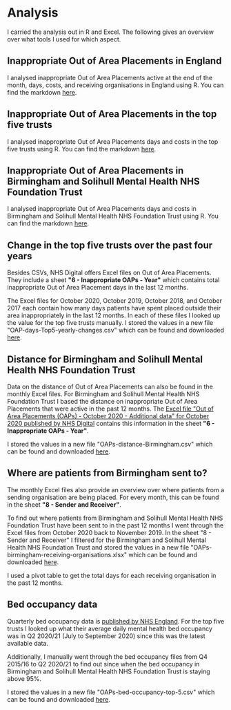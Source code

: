 # Analysis

I carried the analysis out in R and Excel. The following gives an overview over what tools I used for which aspect. 

## Inappropriate Out of Area Placements in England

I analysed inappropriate Out of Area Placements active at the end of the month, days, costs, and receiving organisations in England using R. You can find the markdown [here](https://github.com/vfillis/out-of-area-placements/blob/main/analysis/OAPs-England.Rmd). 

## Inappropriate Out of Area Placements in the top five trusts

I analysed inappropriate Out of Area Placements days and costs in the top five trusts using R. You can find the markdown [here](https://github.com/vfillis/out-of-area-placements/blob/main/analysis/OAPs-top-trusts.Rmd). 

## Inappropriate Out of Area Placements in Birmingham and Solihull Mental Health NHS Foundation Trust

I analysed inappropriate Out of Area Placements days and costs in Birmingham and Solihull Mental Health NHS Foundation Trust using R. You can find the markdown [here](https://github.com/vfillis/out-of-area-placements/blob/main/analysis/OAPs-Birmingham.Rmd). 

## Change in the top five trusts over the past four years

Besides CSVs, NHS Digital offers Excel files on Out of Area Placements. They include a sheet <b>"6 - Inappropriate OAPs - Year"</b> which contains total inappropriate Out of Area Placement days in the last 12 months. 

The Excel files for October 2020, October 2019, October 2018, and October 2017 each contain how many days patients have spent placed outside their area inappropriately in the last 12 months. In each of these files I looked up the value for the top five trusts manually. I stored the values in a new file "OAP-days-Top5-yearly-changes.csv" which can be found and downloaded [here](https://github.com/vfillis/out-of-area-placements/blob/main/analysis/OAP-days-Top5-yearly-changes.csv).

## Distance for Birmingham and Solihull Mental Health NHS Foundation Trust

Data on the distance of Out of Area Placements can also be found in the monthly Excel files. For Birmingham and Solihull Mental Health NHS Foundation Trust I based the distance on inappropriate Out of Area Placements that were active in the past 12 months. The [Excel file "Out of Area Placements (OAPs) - October 2020 - Additional data" for October 2020 published by NHS Digital](https://digital.nhs.uk/data-and-information/publications/statistical/out-of-area-placements-in-mental-health-services/october-2020) contains this information in the sheet <b>"6 - Inappropriate OAPs - Year"</b>. 

I stored the values in a new file "OAPs-distance-Birmingham.csv" which can be found and downloaded [here](https://github.com/vfillis/out-of-area-placements/blob/main/analysis/OAPs-distance-birmingham.csv).

## Where are patients from Birmingham sent to?

The monthly Excel files also provide an overview over where patients from a sending organisation are being placed. For every month, this can be found in the sheet <b>"8 - Sender and Receiver"</b>. 

To find out where patients from Birmingham and Solihull Mental Health NHS Foundation Trust have been sent to in the past 12 months I went through the Excel files from October 2020 back to November 2019. In the sheet "8 - Sender and Receiver" I filtered for the Birmingham and Solihull Mental Health NHS Foundation Trust and stored the values in a new file "OAPs-birmingham-receiving-organisations.xlsx" which can be found and downloaded [here](https://github.com/vfillis/out-of-area-placements/blob/main/analysis/OAPs-birmingham-receiving-organisations.xlsx). 

I used a pivot table to get the total days for each receiving organisation in the past 12 months. 

## Bed occupancy data 

Quarterly bed occupancy data is [published by NHS England](https://www.england.nhs.uk/statistics/statistical-work-areas/bed-availability-and-occupancy/bed-data-overnight/). For the top five trusts I looked up what their average daily mental health bed occupancy was in Q2 2020/21 (July to September 2020) since this was the latest available data. 

Additionally, I manually went through the bed occupancy files from Q4 2015/16 to Q2 2020/21 to find out since when the bed occupancy in Birmingham and Solihull Mental Health NHS Foundation Trust is staying above 95%. 

I stored the values in a new file "OAPs-bed-occupancy-top-5.csv" which can be found and downloaded [here](https://github.com/vfillis/out-of-area-placements/blob/main/analysis/OAPs-bed-occupancy-top-5.csv). 
